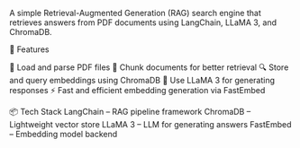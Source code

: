 A simple Retrieval-Augmented Generation (RAG) search engine that retrieves answers from PDF documents using LangChain, LLaMA 3, and ChromaDB.

🔧 Features

📄 Load and parse PDF files
🧩 Chunk documents for better retrieval
🔍 Store and query embeddings using ChromaDB
🤖 Use LLaMA 3 for generating responses
⚡ Fast and efficient embedding generation via FastEmbed

📦 Tech Stack
LangChain – RAG pipeline framework
ChromaDB – Lightweight vector store
LLaMA 3 – LLM for generating answers
FastEmbed – Embedding model backend
